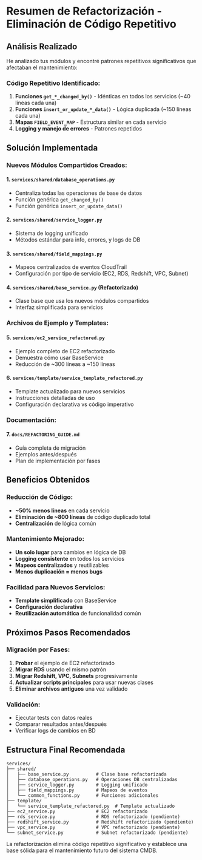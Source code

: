 # Resumen de Refactorización - Eliminación de Código Repetitivo

## Análisis Realizado

He analizado tus módulos y encontré patrones repetitivos significativos que afectaban el mantenimiento:

### Código Repetitivo Identificado:
1. **Funciones `get_*_changed_by()`** - Idénticas en todos los servicios (~40 líneas cada una)
2. **Funciones `insert_or_update_*_data()`** - Lógica duplicada (~150 líneas cada una)  
3. **Mapas `FIELD_EVENT_MAP`** - Estructura similar en cada servicio
4. **Logging y manejo de errores** - Patrones repetidos

## Solución Implementada

### Nuevos Módulos Compartidos Creados:

#### 1. `services/shared/database_operations.py`
- Centraliza todas las operaciones de base de datos
- Función genérica `get_changed_by()` 
- Función genérica `insert_or_update_data()`

#### 2. `services/shared/service_logger.py`  
- Sistema de logging unificado
- Métodos estándar para info, errores, y logs de DB

#### 3. `services/shared/field_mappings.py`
- Mapeos centralizados de eventos CloudTrail
- Configuración por tipo de servicio (EC2, RDS, Redshift, VPC, Subnet)

#### 4. `services/shared/base_service.py` (Refactorizado)
- Clase base que usa los nuevos módulos compartidos
- Interfaz simplificada para servicios

### Archivos de Ejemplo y Templates:

#### 5. `services/ec2_service_refactored.py`
- Ejemplo completo de EC2 refactorizado
- Demuestra cómo usar BaseService
- Reducción de ~300 líneas a ~150 líneas

#### 6. `services/template/service_template_refactored.py`
- Template actualizado para nuevos servicios
- Instrucciones detalladas de uso
- Configuración declarativa vs código imperativo

### Documentación:

#### 7. `docs/REFACTORING_GUIDE.md`
- Guía completa de migración
- Ejemplos antes/después
- Plan de implementación por fases

## Beneficios Obtenidos

### Reducción de Código:
- **~50% menos líneas** en cada servicio
- **Eliminación de ~800 líneas** de código duplicado total
- **Centralización** de lógica común

### Mantenimiento Mejorado:
- **Un solo lugar** para cambios en lógica de DB
- **Logging consistente** en todos los servicios  
- **Mapeos centralizados** y reutilizables
- **Menos duplicación = menos bugs**

### Facilidad para Nuevos Servicios:
- **Template simplificado** con BaseService
- **Configuración declarativa** 
- **Reutilización automática** de funcionalidad común

## Próximos Pasos Recomendados

### Migración por Fases:
1. **Probar** el ejemplo de EC2 refactorizado
2. **Migrar RDS** usando el mismo patrón
3. **Migrar Redshift, VPC, Subnets** progresivamente  
4. **Actualizar scripts principales** para usar nuevas clases
5. **Eliminar archivos antiguos** una vez validado

### Validación:
- Ejecutar tests con datos reales
- Comparar resultados antes/después
- Verificar logs de cambios en BD

## Estructura Final Recomendada

```
services/
├── shared/
│   ├── base_service.py          # Clase base refactorizada
│   ├── database_operations.py   # Operaciones DB centralizadas  
│   ├── service_logger.py        # Logging unificado
│   ├── field_mappings.py        # Mapeos de eventos
│   └── common_functions.py      # Funciones adicionales
├── template/
│   └── service_template_refactored.py  # Template actualizado
├── ec2_service.py               # EC2 refactorizado
├── rds_service.py               # RDS refactorizado (pendiente)
├── redshift_service.py          # Redshift refactorizado (pendiente)
├── vpc_service.py               # VPC refactorizado (pendiente)
└── subnet_service.py            # Subnet refactorizado (pendiente)
```

La refactorización elimina código repetitivo significativo y establece una base sólida para el mantenimiento futuro del sistema CMDB.